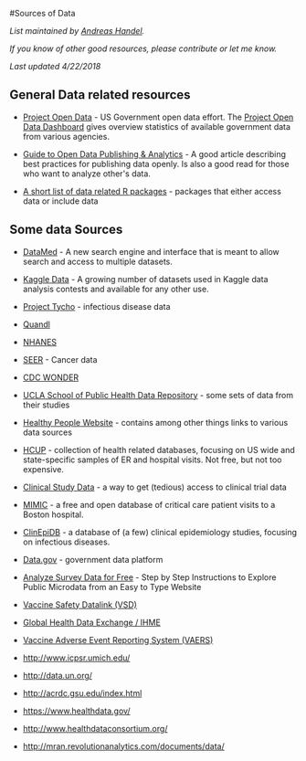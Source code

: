 #Sources of Data 

*List maintained by [Andreas Handel](http://handelgroup.uga.edu/).*

*If you know of other good resources, please contribute or let me know.*

*Last updated 4/22/2018*



## General Data related resources

* [Project Open Data](https://project-open-data.cio.gov/) - US Government open data effort. The [Project Open Data Dashboard](https://labs.data.gov/dashboard/offices) gives overview statistics of available government data from various agencies.

* [Guide to Open Data Publishing & Analytics](http://blog.kaggle.com/2016/10/21/a-guide-to-open-data-publishing-analytics/) - A good article describing best practices for publishing data openly. Is also a good read for those who want to analyze other's data.

* [A short list of data related R packages](https://rviews.rstudio.com/2017/11/01/r-data-packages/) - packages that either access data or include data

## Some data Sources

* [DataMed](https://datamed.org) - A new search engine and interface that is meant to allow search and access to multiple datasets.

* [Kaggle Data](https://www.kaggle.com/datasets) - A growing number of datasets used in Kaggle data analysis contests and available for any other use.

*  [Project Tycho](https://www.tycho.pitt.edu/) - infectious disease data

* [Quandl](http://www.quandl.com)

* [NHANES](http://www.cdc.gov/nchs/nhanes.htm)

* [SEER](http://seer.cancer.gov/) - Cancer data

* [CDC WONDER](http://wonder.cdc.gov/)

* [UCLA School of Public Health Data Repository](https://publicdata.ph.ucla.edu/pages/) - some sets of data from their studies

* [Healthy People Website](https://www.healthypeople.gov/) - contains among other things links to various data sources

* [HCUP](http://www.hcup-us.ahrq.gov)  - collection of health related databases, focusing on US wide and state-specific samples of ER and hospital visits. Not free, but not too expensive.

* [Clinical Study Data](clinicalstudydatarequest.com) - a way to get (tedious) access to clinical trial data

* [MIMIC](https://mimic.physionet.org/) - a free and open database of critical care patient visits to a Boston hospital.

* [ClinEpiDB](https://clinepidb.org) - a database of (a few) clinical epidemiology studies, focusing on infectious diseases. 

* [Data.gov](http://www.data.gov/>) - government data platform

* [Analyze Survey Data for Free](http://asdfree.com/) - Step by Step Instructions to Explore Public Microdata from an Easy to Type Website

* [Vaccine Safety Datalink (VSD)](https://www.cdc.gov/vaccinesafety/ensuringsafety/monitoring/vsd/accessing-data.html)

* [Global Health Data Exchange / IHME](http://ghdx.healthdata.org/)

* [Vaccine Adverse Event Reporting System (VAERS)](https://vaers.hhs.gov/)

-   http://www.icpsr.umich.edu/

-   <http://data.un.org/>

-   http://acrdc.gsu.edu/index.html

-   <https://www.healthdata.gov/>

-   <http://www.healthdataconsortium.org/>

-   <http://mran.revolutionanalytics.com/documents/data/>




